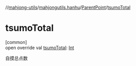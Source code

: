 //[mahjong-utils](../../../index.md)/[mahjongutils.hanhu](../index.md)/[ParentPoint](index.md)/[tsumoTotal](tsumo-total.md)

# tsumoTotal

[common]\
open override val [tsumoTotal](tsumo-total.md): [Int](https://kotlinlang.org/api/latest/jvm/stdlib/kotlin/-int/index.html)

自摸总点数
